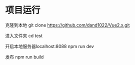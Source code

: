 # 项目运行

克隆到本地
git clone https://github.com/dand1022/Vue2.x.git

进入文件夹
cd test

开启本地服务器localhost:8088
npm run dev

发布
npm run build
